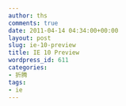 ```yaml
---
author: ths
comments: true
date: 2011-04-14 04:34:00+00:00
layout: post
slug: ie-10-preview
title: IE 10 Preview
wordpress_id: 611
categories:
- 折腾
tags:
- ie
---
```




